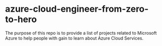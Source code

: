 # azure-cloud-engineer-from-zero-to-hero

The purpose of this repo is to provide a list of projects related to Microsoft Azure to help people with gain to learn about Azure Cloud Services.

